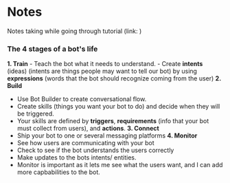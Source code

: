 # Notes
Notes taking while going through tutorial (link: )
### The 4 stages of a bot's life
**1. Train**
    - Teach the bot what it needs to understand.
    - Create **intents** (ideas) (intents are things people may want to tell our bot) by using **expressions** (words that the bot should recognize coming from the user)
**2. Build**
   - Use Bot Builder to create conversational flow.
   - Create skills (things you want your bot to do) and decide when they will be triggered.
   - Your skills are defined by **triggers**, **requirements** (info that your bot must collect from users), and **actions**.
**3. Connect**
   - Ship your bot to one or several messaging platforms
**4. Monitor**
   - See how users are communicating with your bot
   - Check to see if the bot understands the users correctly
   - Make updates to the bots intents/ entities.
   - Monitor is important as it lets me see what the users want, and I can add more capbabilities to the bot. 

